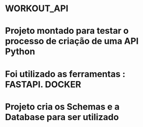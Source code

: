 # WORKOUT_API

# Projeto montado para testar o processo de criação de uma API Python 
#    Foi utilizado as ferramentas : FASTAPI. DOCKER 
# Projeto cria os Schemas e a Database para ser utilizado
#
#

